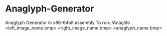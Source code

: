 # Anaglyph-Generator
Anaglyph Generator in x86-64bit assembly
To run: /Anaglifo <C or M> <left_image_name.bmp> <right_image_name.bmp> <anaglyph_name.bmp>

